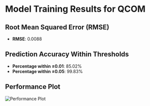 # Model Training Results for QCOM

## Root Mean Squared Error (RMSE)
- **RMSE**: 0.0088

## Prediction Accuracy Within Thresholds
- **Percentage within ±0.01**: 85.02%
- **Percentage within ±0.05**: 99.83%

## Performance Plot
![Performance Plot](../imgs/QCOM.png)
